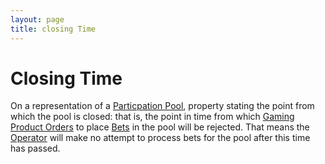 ```yaml
---
layout: page
title: closing Time
---
```


# Closing Time

On a representation of a [Particpation Pool](../concepts/participation-pool), property stating the point from which the pool is closed: that is, the point in time from which [Gaming Product Orders](../concepts/gaming-product-order) to place [Bets](../concepts/bet) in the pool will be rejected. That means the [Operator](../concepts/operator) will make no attempt to process bets for the pool after this time has passed.
